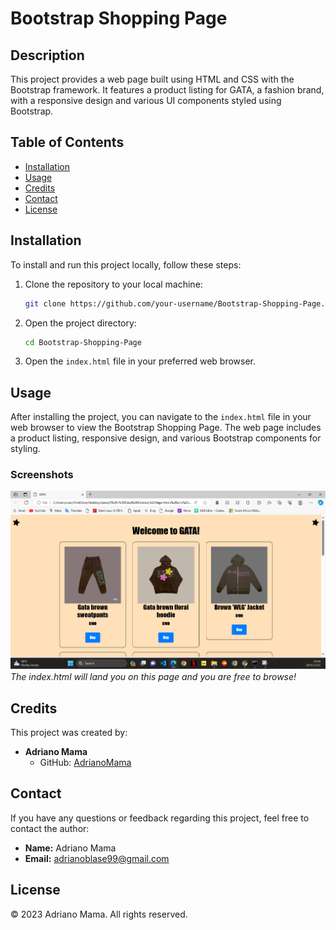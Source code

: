 # Bootstrap Shopping Page

## Description

This project provides a web page built using HTML and CSS with the Bootstrap framework. It features a product listing for GATA, a fashion brand, with a responsive design and various UI components styled using Bootstrap.

## Table of Contents

- [Installation](#installation)
- [Usage](#usage)
- [Credits](#credits)
- [Contact](#contact)
- [License](#license)

## Installation

To install and run this project locally, follow these steps:

1. Clone the repository to your local machine:

    ```bash
    git clone https://github.com/your-username/Bootstrap-Shopping-Page.git
    ```

2. Open the project directory:

    ```bash
    cd Bootstrap-Shopping-Page
    ```

3. Open the `index.html` file in your preferred web browser.

## Usage

After installing the project, you can navigate to the `index.html` file in your web browser to view the Bootstrap Shopping Page. The web page includes a product listing, responsive design, and various Bootstrap components for styling.

### Screenshots

![Screenshot 1](screenshot1.png)
*The index.html will land you on this page and you are free to browse!*


## Credits

This project was created by:

- **Adriano Mama**
  - GitHub: [AdrianoMama](https://github.com/Adryanoblase)

## Contact

If you have any questions or feedback regarding this project, feel free to contact the author:

- **Name:** Adriano Mama
- **Email:** adrianoblase99@gmail.com

## License

© 2023 Adriano Mama. All rights reserved.
